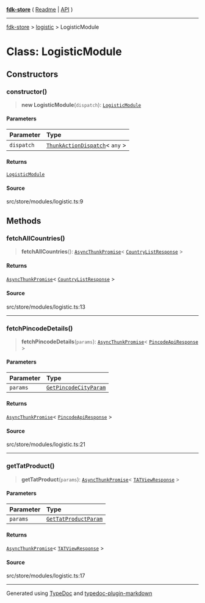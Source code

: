 [**fdk-store**](../../README.md) ( [Readme](../../README.md) \| [API](../../API.md) )

---

[fdk-store](../../API.md) > [logistic](../README.md) > LogisticModule

# Class: LogisticModule

## Constructors

### constructor()

> **new LogisticModule**(`dispatch`): [`LogisticModule`](class.LogisticModule.md)

#### Parameters

| Parameter  | Type                                                                                                     |
| :--------- | :------------------------------------------------------------------------------------------------------- |
| `dispatch` | [`ThunkActionDispatch`](../../theme/internal_/type-aliases/type-alias.ThunkActionDispatch.md)\< `any` \> |

#### Returns

[`LogisticModule`](class.LogisticModule.md)

#### Source

src/store/modules/logistic.ts:9

## Methods

### fetchAllCountries()

> **fetchAllCountries**(): [`AsyncThunkPromise`](../../theme/internal_/type-aliases/type-alias.AsyncThunkPromise.md)\< [`CountryListResponse`](../internal_/type-aliases/type-alias.CountryListResponse.md) \>

#### Returns

[`AsyncThunkPromise`](../../theme/internal_/type-aliases/type-alias.AsyncThunkPromise.md)\< [`CountryListResponse`](../internal_/type-aliases/type-alias.CountryListResponse.md) \>

#### Source

src/store/modules/logistic.ts:13

---

### fetchPincodeDetails()

> **fetchPincodeDetails**(`params`): [`AsyncThunkPromise`](../../theme/internal_/type-aliases/type-alias.AsyncThunkPromise.md)\< [`PincodeApiResponse`](../internal_/type-aliases/type-alias.PincodeApiResponse.md) \>

#### Parameters

| Parameter | Type                                                                                 |
| :-------- | :----------------------------------------------------------------------------------- |
| `params`  | [`GetPincodeCityParam`](../internal_/type-aliases/type-alias.GetPincodeCityParam.md) |

#### Returns

[`AsyncThunkPromise`](../../theme/internal_/type-aliases/type-alias.AsyncThunkPromise.md)\< [`PincodeApiResponse`](../internal_/type-aliases/type-alias.PincodeApiResponse.md) \>

#### Source

src/store/modules/logistic.ts:21

---

### getTatProduct()

> **getTatProduct**(`params`): [`AsyncThunkPromise`](../../theme/internal_/type-aliases/type-alias.AsyncThunkPromise.md)\< [`TATViewResponse`](../internal_/type-aliases/type-alias.TATViewResponse.md) \>

#### Parameters

| Parameter | Type                                                                               |
| :-------- | :--------------------------------------------------------------------------------- |
| `params`  | [`GetTatProductParam`](../internal_/type-aliases/type-alias.GetTatProductParam.md) |

#### Returns

[`AsyncThunkPromise`](../../theme/internal_/type-aliases/type-alias.AsyncThunkPromise.md)\< [`TATViewResponse`](../internal_/type-aliases/type-alias.TATViewResponse.md) \>

#### Source

src/store/modules/logistic.ts:17

---

Generated using [TypeDoc](https://typedoc.org/) and [typedoc-plugin-markdown](https://www.npmjs.com/package/typedoc-plugin-markdown)
